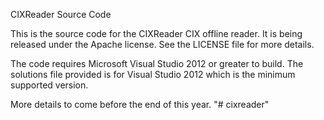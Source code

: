 CIXReader Source Code

This is the source code for the CIXReader CIX offline reader. It is being
released under the Apache license. See the LICENSE file for more details.

The code requires Microsoft Visual Studio 2012 or greater to build. The
solutions file provided is for Visual Studio 2012 which is the minimum
supported version.

More details to come before the end of this year.
"# cixreader" 
